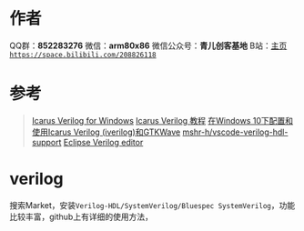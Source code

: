 ﻿# 作者
QQ群：**852283276**
微信：**arm80x86**
微信公众号：**青儿创客基地**
B站：[主页 `https://space.bilibili.com/208826118`](https://space.bilibili.com/208826118)

# 参考
> [Icarus Verilog for Windows](http://bleyer.org/icarus/)
> [Icarus Verilog 教程](https://www.jianshu.com/p/df52e2350c77)
> [在Windows 10下配置和使用Icarus Verilog (iverilog)和GTKWave](https://www.pianshen.com/article/3473303410/)
> [mshr-h/vscode-verilog-hdl-support](https://github.com/mshr-h/vscode-verilog-hdl-support)
> [Eclipse Verilog editor](https://sourceforge.net/projects/veditor/)

# verilog
搜索Market，安装`Verilog-HDL/SystemVerilog/Bluespec SystemVerilog`，功能比较丰富，github上有详细的使用方法，

